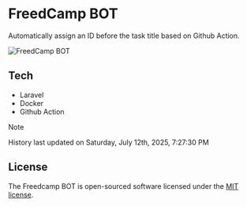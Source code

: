 # FreedCamp BOT

Automatically assign an ID before the task title based on Github Action.

![FreedCamp BOT](https://repository-images.githubusercontent.com/737932867/7d34798b-2680-471c-b089-a78a718d3d6a)

## Tech

- Laravel
- Docker
- Github Action

> [!NOTE]  
> History last updated on Saturday, July 12th, 2025, 7:27:30 PM

## License

The Freedcamp BOT is open-sourced software licensed under the [MIT license](https://opensource.org/licenses/MIT).
